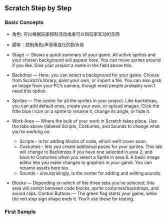 ## Scratch Step by Step

### Basic Concepts

+ 角色: 可以根据玩家控制活动或者可以和玩家互动的东西

+ 脚本：控制角色/声音等变化的指令块

+ Stage — Shows a quick summary of your game. All active sprites and your chosen background will appear here. You can move sprites around if you like. Give your project a name in the field above this.

+ Backdrop — Here, you can select a background for your game. Choose from Scratch’s library, paint your own, or import a file. You can also grab an image from your PC’s camera, though most people probably won’t need this option.

+ Sprites — The center for all the sprites in your project. Like backdrops, you can add default ones, create your own, or upload images. Click the little blue i icon on a sprite to rename it, change its angle, or hide it.

+ Work Area — Where the bulk of your work in Scratch takes place. Use the tabs above (labeled Scripts, Costumes, and Sounds to change what you’re working on.
    - Scripts - is for adding blocks of code, which we’ll cover soon.
    - Costumes - lets you create additional poses for your sprites. This tab will change to Backdrops if you have one selected in area 2, and back to Costumes when you select a Sprite in area 6. A basic image editor lets you make changes to graphics in your game. You can rename assets here too.
    - Sounds - unsurprisingly, is the center for adding and editing sounds.
+ Blocks — Depending on which of the three tabs you’ve selected, this area will switch between code blocks, sprite costumes/backdrops, and sound clips.
Control Buttons — The green flag starts your game, while the red stop sign shape ends it. You’ll use these for testing.

### First Sample





